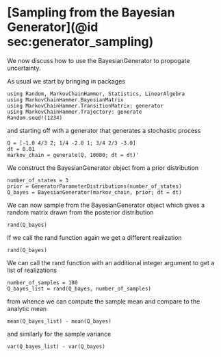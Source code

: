 # [Sampling from the Bayesian Generator](@id sec:generator_sampling)

We now discuss how to use the BayesianGenerator to propogate uncertainty. 

As usual we start by bringing in packages

```@example sampling
using Random, MarkovChainHammer, Statistics, LinearAlgebra
using MarkovChainHammer.BayesianMatrix
using MarkovChainHammer.TransitionMatrix: generator
using MarkovChainHammer.Trajectory: generate
Random.seed!(1234)
```

and starting off with a generator that generates a stochastic process
```@example sampling
Q = [-1.0 4/3 2; 1/4 -2.0 1; 3/4 2/3 -3.0]
dt = 0.01
markov_chain = generate(Q, 10000; dt = dt)'
```

We construct the BayesianGenerator object from a prior distribution
```@example sampling
number_of_states = 3
prior = GeneratorParameterDistributions(number_of_states)
Q_bayes = BayesianGenerator(markov_chain, prior; dt = dt)
```

We can now sample from the BayesianGenerator object which gives a random matrix drawn from the posterior distribution
```@example sampling
rand(Q_bayes)
```
If we call the rand function again we get a different realization
```@example sampling
rand(Q_bayes)
```
We can call the rand function with an additional integer argument to get a list of realizations
```@example sampling
number_of_samples = 100
Q_bayes_list = rand(Q_bayes, number_of_samples)
```
from whence we can compute the sample mean and compare to the analytic mean
```@example sampling
mean(Q_bayes_list) - mean(Q_bayes)
```
and similarly for the sample variance
```@example sampling
var(Q_bayes_list) - var(Q_bayes)
```

